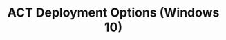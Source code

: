 ---
title: ACT Deployment Options (Windows 10)
description: While planning your deployment of the Application Compatibility Toolkit (ACT), consider which computers you want running the various tools, packages, and services for ACT.
redirect_url: https://technet.microsoft.com/en-us/itpro/windows/deploy/manage-windows-upgrades-with-upgrade-analytics.md
---